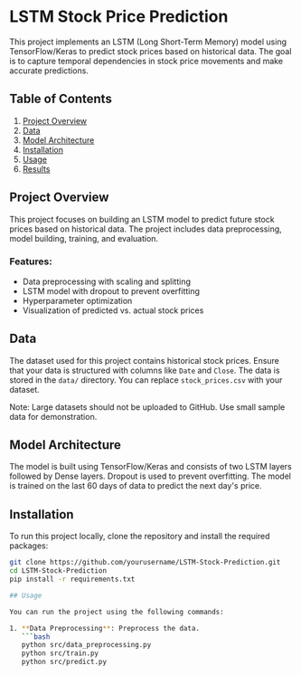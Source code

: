 # LSTM Stock Price Prediction

This project implements an LSTM (Long Short-Term Memory) model using TensorFlow/Keras to predict stock prices based on historical data. The goal is to capture temporal dependencies in stock price movements and make accurate predictions.

## Table of Contents
1. [Project Overview](#project-overview)
2. [Data](#data)
3. [Model Architecture](#model-architecture)
4. [Installation](#installation)
5. [Usage](#usage)
6. [Results](#results)

## Project Overview

This project focuses on building an LSTM model to predict future stock prices based on historical data. The project includes data preprocessing, model building, training, and evaluation.

### Features:
- Data preprocessing with scaling and splitting
- LSTM model with dropout to prevent overfitting
- Hyperparameter optimization
- Visualization of predicted vs. actual stock prices

## Data

The dataset used for this project contains historical stock prices. Ensure that your data is structured with columns like `Date` and `Close`. The data is stored in the `data/` directory. You can replace `stock_prices.csv` with your dataset.

Note: Large datasets should not be uploaded to GitHub. Use small sample data for demonstration.

## Model Architecture

The model is built using TensorFlow/Keras and consists of two LSTM layers followed by Dense layers. Dropout is used to prevent overfitting. The model is trained on the last 60 days of data to predict the next day's price.

## Installation

To run this project locally, clone the repository and install the required packages:

```bash
git clone https://github.com/yourusername/LSTM-Stock-Prediction.git
cd LSTM-Stock-Prediction
pip install -r requirements.txt

## Usage

You can run the project using the following commands:

1. **Data Preprocessing**: Preprocess the data.
   ```bash
   python src/data_preprocessing.py
   python src/train.py
   python src/predict.py

